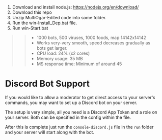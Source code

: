 

1. Download and install node.js: https://nodejs.org/en/download/
2. Download this repo
3. Unzip MultiOgar-Edited code into some folder.
4. Run the win-Install_Dep.bat file.
5. Run win-Start.bat

>>* 1000 bots, 500 viruses, 1000 foods, map 14142x14142
>>* Works very-very smooth, speed decreases gradually as bots get larger.
>>* CPU load: 24% (x2 cores)
>>* Memory usage: 35 MB
>>* MS response time: Minimum of around 45



# Discord Bot Support

If you would like to allow a moderator to get direct access to your server's commands, you may want to set up a Discord bot on your server.

The setup is very simple, all you need is a Discord App Token and a role on your server.
Both can be specified in the config within the file.

After this is complete just run the `console-discord.js` file in the `run` folder and your server will start along with the bot.
